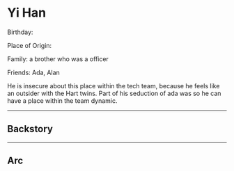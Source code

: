 # Yi Han

Birthday:

Place of Origin: 

Family: a brother who was a officer

Friends: Ada, Alan

He is insecure about this place within the tech team, because he feels like an outsider with the Hart twins.
Part of his seduction of ada was so he can have a place within the team dynamic.

---

## Backstory



---

## Arc

